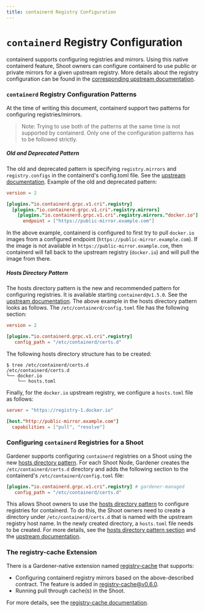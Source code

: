```yaml
---
title: containerd Registry Configuration
---
```


# `containerd` Registry Configuration

containerd supports configuring registries and mirrors. Using this native containerd feature, Shoot owners can configure containerd to use public or private mirrors for a given upstream registry. More details about the registry configuration can be found in the [corresponding upstream documentation](https://github.com/containerd/containerd/blob/main/docs/hosts.md).

### `containerd` Registry Configuration Patterns

At the time of writing this document, containerd support two patterns for configuring registries/mirrors.

> Note: Trying to use both of the patterns at the same time is not supported by containerd. Only one of the configuration patterns has to be followed strictly.

##### Old and Deprecated Pattern

The old and deprecated pattern is specifying `registry.mirrors` and `registry.configs` in the containerd's config.toml file. See the [upstream documentation](https://github.com/containerd/containerd/blob/main/docs/cri/registry.md).
Example of the old and deprecated pattern:

```toml
version = 2

[plugins."io.containerd.grpc.v1.cri".registry]
  [plugins."io.containerd.grpc.v1.cri".registry.mirrors]
    [plugins."io.containerd.grpc.v1.cri".registry.mirrors."docker.io"]
      endpoint = ["https://public-mirror.example.com"]
```

In the above example, containerd is configured to first try to pull `docker.io` images from a configured endpoint (`https://public-mirror.example.com`). If the image is not available in `https://public-mirror.example.com`, then containerd will fall back to the upstream registry (`docker.io`) and will pull the image from there.

##### Hosts Directory Pattern

The hosts directory pattern is the new and recommended pattern for configuring registries. It is available starting `containerd@v1.5.0`. See the [upstream documentation](https://github.com/containerd/containerd/blob/main/docs/hosts.md).
The above example in the hosts directory pattern looks as follows.
The `/etc/containerd/config.toml` file has the following section:

```toml
version = 2

[plugins."io.containerd.grpc.v1.cri".registry]
   config_path = "/etc/containerd/certs.d"
```

The following hosts directory structure has to be created:
```
$ tree /etc/containerd/certs.d
/etc/containerd/certs.d
└── docker.io
    └── hosts.toml
```

Finally, for the `docker.io` upstream registry, we configure a `hosts.toml` file as follows:

```toml
server = "https://registry-1.docker.io"

[host."http://public-mirror.example.com"]
  capabilities = ["pull", "resolve"]
```

### Configuring `containerd` Registries for a Shoot

Gardener supports configuring `containerd` registries on a Shoot using the new [hosts directory pattern](https://github.com/containerd/containerd/blob/main/docs/hosts.md). For each Shoot Node, Gardener creates the `/etc/containerd/certs.d` directory and adds the following section to the containerd's `/etc/containerd/config.toml` file:

```toml
[plugins."io.containerd.grpc.v1.cri".registry] # gardener-managed
   config_path = "/etc/containerd/certs.d"
```

This allows Shoot owners to use the [hosts directory pattern](https://github.com/containerd/containerd/blob/main/docs/hosts.md) to configure registries for containerd. To do this, the Shoot owners need to create a directory under `/etc/containerd/certs.d` that is named with the upstream registry host name. In the newly created directory, a `hosts.toml` file needs to be created. For more details, see the [hosts directory pattern section](#hosts-directory-pattern) and the [upstream documentation](https://github.com/containerd/containerd/blob/main/docs/hosts.md).

### The registry-cache Extension

There is a Gardener-native extension named [registry-cache](https://github.com/gardener/gardener-extension-registry-cache) that supports:
- Configuring containerd registry mirrors based on the above-described contract. The feature is added in [registry-cache@v0.6.0](https://github.com/gardener/gardener-extension-registry-cache/releases/tag/v0.6.0).
- Running pull through cache(s) in the Shoot.

For more details, see the [registry-cache documentation](https://github.com/gardener/gardener-extension-registry-cache/blob/main/README.md).
